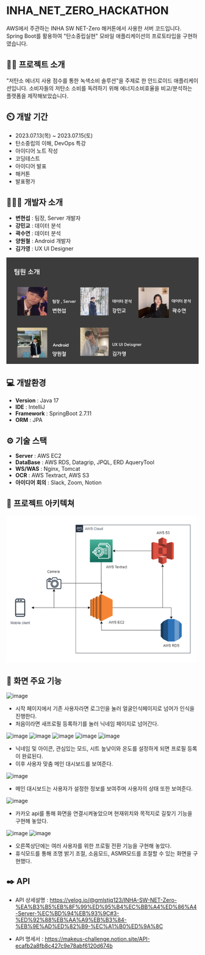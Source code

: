  # INHA_NET_ZERO_HACKATHON
AWS에서 주관하는 INHA SW NET-Zero 해커톤에서 사용한 서버 코드입니다. Spring Boot를 활용하여 "탄소중립실현" 모바일 애플리케이션의 프로토타입을 구현하였습니다.
## 👨‍🏫 프로젝트 소개
"저탄소 에너지 사용 점수를 통한 녹색소비 솔루션"을 주제로 한 안드로이드 애플리케이션입니다. 소비자들의 저탄소 소비를 독려하기 위해 에너지소비효율을 비교/분석하는 플랫폼을 제작해보았습니다. 

## ⏲️ 개발 기간 
- 2023.07.13(목) ~ 2023.07.15(토)
- 탄소중립의 이해, DevOps 특강
- 아이디어 노트 작성
- 코딩테스트
- 아이디어 발표
- 해커톤
- 발표평가
  
## 🧑‍🤝‍🧑 개발자 소개 
- **변현섭** : 팀장, Server 개발자
- **강민교** : 데이터 분석
- **곽수연** : 데이터 분석
- **양원철** : Android 개발자
- **김가영** : UX UI Designer
  
![개발자 소개](https://github.com/gmlstjq123/INHA_NET_ZERO_HACKATHON/blob/hello_there-12/%EA%B0%9C%EB%B0%9C%EC%9E%90%20%EC%86%8C%EA%B0%9C.png)

## 💻 개발환경
- **Version** : Java 17
- **IDE** : IntelliJ
- **Framework** : SpringBoot 2.7.11
- **ORM** : JPA

## ⚙️ 기술 스택
- **Server** : AWS EC2
- **DataBase** : AWS RDS, Datagrip, JPQL, ERD AqueryTool
- **WS/WAS** : Nginx, Tomcat
- **OCR** : AWS Textract, AWS S3
- **아이디어 회의** : Slack, Zoom, Notion

## 📝 프로젝트 아키텍쳐
![프로젝트 아키텍쳐](https://github.com/gmlstjq123/INHA_NET_ZERO_HACKATHON/blob/hello_there-12/%ED%94%84%EB%A1%9C%EC%A0%9D%ED%8A%B8%20%EC%95%84%ED%82%A4%ED%85%8D%EC%B3%90.png)

## 📌 화면 주요 기능
![image](https://github.com/user-attachments/assets/78d270f8-51b5-4b5d-b9b2-83bfbd8a9a69)
- 시작 페이지에서 기존 사용자라면 로그인을 눌러 얼굴인식페이지로 넘어가 인식을 진행한다.
- 처음이라면 새프로필 등록하기를 눌러 닉네임 페이지로 넘어간다.

![image](https://github.com/user-attachments/assets/f0981a82-6fc7-49b7-a566-34d8ababe99f)
![image](https://github.com/user-attachments/assets/ff6a1443-ab75-4196-884c-6af7798ff736)
![image](https://github.com/user-attachments/assets/4c406a28-f458-45d4-b335-6e7fbeac59a9)
![image](https://github.com/user-attachments/assets/b75b2e23-72c4-4f6d-954b-350df1463c9d)
![image](https://github.com/user-attachments/assets/b9a85f34-67de-4153-a14f-1f54415b9530)
- 닉네임 및 아이콘, 관심있는 모드, 시트 높낮이와 온도를 설정하게 되면 프로필 등록이 완료된다.
- 이후 사용자 맞춤 메인 대시보드를 보여준다.

![image](https://github.com/user-attachments/assets/60bda219-b1ee-4f76-a286-705b9c562efd)
- 메인 대시보드는 사용자가 설정한 정보를 보여주며 사용자의 상태 또한 보여준다.

![image](https://github.com/user-attachments/assets/282e49ab-ab2f-4336-84c3-1d0a3762c5df)
- 카카오 api를 통해 화면을 연결시켜놓았으며 현재위치와 목적지로 길찾기 기능을 구현해 놓았다.

![image](https://github.com/user-attachments/assets/a3825c94-6968-48d8-92d9-ecee57413646)
![image](https://github.com/user-attachments/assets/d58a6ae5-ed50-4f85-ba0e-afad58a7fd2b)
- 오른쪽상단에는 여러 사용자를 위한 프로필 전환 기능을 구현해 놓았다.
- 휴식모드를 통해 조명 밝기 조절, 소음모드, ASMR모드를 조절할 수 있는 화면을 구현했다.





 

      
## ✒️ API
- API 상세설명 : <https://velog.io/@gmlstjq123/INHA-SW-NET-Zero-%EA%B3%B5%EB%8F%99%ED%95%B4%EC%BB%A4%ED%86%A4-Server-%EC%BD%94%EB%93%9C#3-%ED%92%88%EB%AA%A9%EB%B3%84-%EB%9E%AD%ED%82%B9-%EC%A1%B0%ED%9A%8C>


- API 명세서 : <https://makeus-challenge.notion.site/API-ecafb2a8fb8c427c9e78abf6120d674b>
